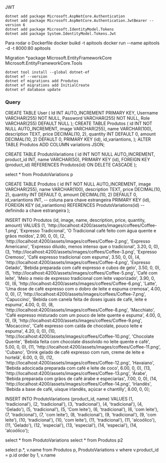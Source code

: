 
JWT 
````
dotnet add package Microsoft.AspNetCore.Authentication
dotnet add package Microsoft.AspNetCore.Authentication.JwtBearer --version 6
dotnet add package Microsoft.IdentityModel.Tokens 
dotnet add package System.IdentityModel.Tokens.Jwt 

````
Para rodar o Dockerfile
docker buikd -t apitools
docker run --name apitools -d -t 8000:80 apitools


Migration
*package
Microsoft.EntityFrameworkCore 
Microsoft.EntityFrameworkCore.Tools 

````
dotnet tool install --global dotnet-ef
dotnet ef --version
dotnet ef migrations add Produtos
dotnet ef migrations add InitialCreate
dotnet ef database update
````





### Query
CREATE TABLE User (
    Id INT AUTO_INCREMENT PRIMARY KEY,
    Username VARCHAR(255) NOT NULL,
    Password VARCHAR(255) NOT NULL,
    Role VARCHAR(255) DEFAULT NULL
);
CREATE TABLE Produtos (
    id INT NOT NULL AUTO_INCREMENT,
    image VARCHAR(255),
    name VARCHAR(100),
    description TEXT,
    price DECIMAL(10, 2),
    quantity INT DEFAULT 0,
    amount DECIMAL(10, 2) DEFAULT 0,
    PRIMARY KEY (id),
    id_variantions,
);
ALTER TABLE Produtos ADD COLUMN variations JSON;


CREATE TABLE ProdutoVariations (
    id INT NOT NULL AUTO_INCREMENT,
    product_id INT,
    name VARCHAR(50),
    PRIMARY KEY (id),
    FOREIGN KEY (product_id) REFERENCES Produtos(id) ON DELETE CASCADE
);

select * from ProdutoVariations p 

CREATE TABLE Produtos (
    id INT NOT NULL AUTO_INCREMENT,
    image VARCHAR(255),
    name VARCHAR(100),
    description TEXT,
    price DECIMAL(10, 2),
    quantity INT DEFAULT 0,
    amount DECIMAL(10, 2) DEFAULT 0,
    id_variantions INT, -- coluna para chave estrangeira
    PRIMARY KEY (id),
    FOREIGN KEY (id_variantions) REFERENCES ProdutoVariations(id) -- definindo a chave estrangeira
);

INSERT INTO Produtos (id, image, name, description, price, quantity, amount) VALUES
(1, 'http://localhost:4200/assets/images/coffees/Coffee-1.png', 'Expresso Tradicional', 'O Tradicional café feito com água quente e grãos moídos', 2.90, 0, 0),
(2, 'http://localhost:4200/assets/images/coffees/Coffee-2.png', 'Expresso Americano', 'Expresso diluido, menos intenso que o tradicional', 3.20, 0, 0),
(3, 'http://localhost:4200/assets/images/coffees/Coffee-3.png', 'Expresso Cremoso', 'Café expresso tradicional com espuma', 3.50, 0, 0),
(4, 'http://localhost:4200/assets/images/coffees/Coffee-4.png', 'Expresso Gelado', 'Bebida preparada com café expresso e cubos de gelo', 3.50, 0, 0),
(5, 'http://localhost:4200/assets/images/coffees/Coffee-5.png', 'Café com leite', 'Meio a meio de expresso tradicional com leite vaporizado', 3.90, 0, 0),
(6, 'http://localhost:4200/assets/images/coffees/Coffee-6.png', 'Latte', 'Uma dose de café expresso com o dobro de leite e espuma cremosa', 4.00, 0, 0),
(7, 'http://localhost:4200/assets/images/coffees/Coffee-7.png', 'Capuccino', 'Bebida com canela feita de doses iguais de café, leite e espuma', 4.00, 0, 0),
(8, 'http://localhost:4200/assets/images/coffees/Coffee-8.png', 'Macchiato', 'Café expresso misturado com um pouco de leite quente e espuma', 4.00, 0, 0),
(9, 'http://localhost:4200/assets/images/coffees/Coffee-9.png', 'Mocaccino', 'Café expresso com calda de chocolate, pouco leite e espuma', 4.20, 0, 0),
(10, 'http://localhost:4200/assets/images/coffees/Coffee-10.png', 'Chocolate Quente', 'Bebida feita com chocolate dissolvido no leite quente e café', 5.00, 0, 0),
(11, 'http://localhost:4200/assets/images/coffees/Coffee-11.png', 'Cubano', 'Drink gelado de café expresso com rum, creme de leite e hortelã', 6.00, 0, 0),
(12, 'http://localhost:4200/assets/images/coffees/Coffee-12.png', 'Havaiano', 'Bebida adocicada preparada com café e leite de coco', 6.00, 0, 0),
(13, 'http://localhost:4200/assets/images/coffees/Coffee-13.png', 'Árabe', 'Bebida preparada com grãos de café árabe e especiarias', 7.00, 0, 0),
(14, 'http://localhost:4200/assets/images/coffees/Coffee-14.png', 'Irlandês', 'Bebida a base de café, uísque irlandês, açúcar e chantilly', 8.00, 0, 0);

INSERT INTO ProdutoVariations (product_id, name) VALUES
(1, 'tradicional'),
(2, 'tradicional'),
(3, 'tradicional'),
(4, 'tradicional'),
(4, 'Gelado'),
(5, 'tradicional'),
(5, 'Com leite'),
(6, 'tradicional'),
(6, 'com leite'),
(7, 'tradicional'),
(7, 'com leite'),
(8, 'tradicional'),
(9, 'tradicional'),
(9, 'com leite'),
(10, 'tradicional'),
(10, 'com leite'),
(11, 'tradicional'),
(11, 'alcoólico'),
(11, 'Gelado'),
(12, 'especial'),
(13, 'especial'),
(14, 'especial'),
(14, 'alcoólico');


select * from ProdutoVariations
select * from Produtos p2 


select p.*, v.name  from Produtos p, ProdutoVariations v where v.product_id = p.id  order by 1, v.name





